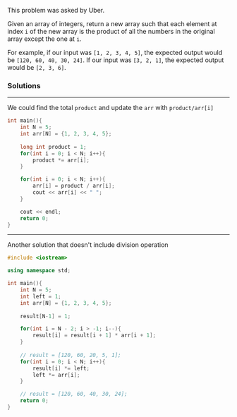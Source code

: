 This problem was asked by Uber.

Given an array of integers, return a new array such that each element at 
index ``i`` of the new array is the product of all the numbers in the original 
array except the one at ``i``.

For example, if our input was ``[1, 2, 3, 4, 5]``, the expected output would 
be ``[120, 60, 40, 30, 24]``. If our input was ``[3, 2, 1]``, the expected output 
would be ``[2, 3, 6]``.

### Solutions

---

We could find the total ``product`` and update the ``arr`` with ``product/arr[i]``

```cpp
int main(){
    int N = 5;
    int arr[N] = {1, 2, 3, 4, 5};
    
    long int product = 1;
    for(int i = 0; i < N; i++){
        product *= arr[i];
    }

    for(int i = 0; i < N; i++){
        arr[i] = product / arr[i];
        cout << arr[i] << " ";
    }

    cout << endl;
    return 0;
}
```

---

Another solution that doesn't include division operation
```cpp
#include <iostream>

using namespace std;

int main(){
    int N = 5;
    int left = 1;
    int arr[N] = {1, 2, 3, 4, 5};
    
    result[N-1] = 1;

    for(int i = N - 2; i > -1; i--){
        result[i] = result[i + 1] * arr[i + 1];
    }
    
    // result = [120, 60, 20, 5, 1];
    for(int i = 0; i < N; i++){
        result[i] *= left;
        left *= arr[i];
    }

    // result = [120, 60, 40, 30, 24];
    return 0;
}
```
